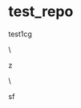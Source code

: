 # test_repo
test1cg






\



z




\
































sf




















































































